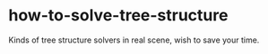 # how-to-solve-tree-structure
Kinds of tree structure solvers in real scene, wish to save your time.
